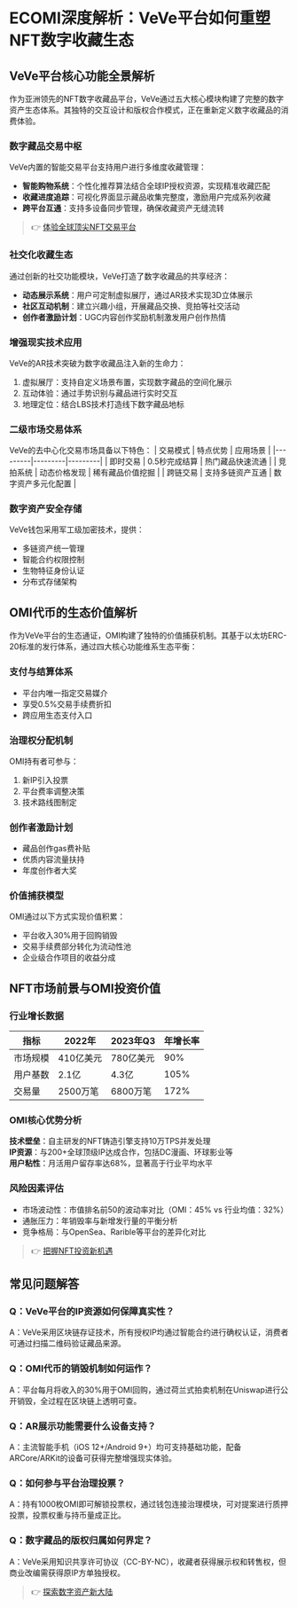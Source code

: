 # ECOMI深度解析：VeVe平台如何重塑NFT数字收藏生态

## VeVe平台核心功能全景解析

作为亚洲领先的NFT数字收藏品平台，VeVe通过五大核心模块构建了完整的数字资产生态体系。其独特的交互设计和版权合作模式，正在重新定义数字收藏品的消费体验。

### 数字藏品交易中枢
VeVe内置的智能交易平台支持用户进行多维度收藏管理：
- **智能购物系统**：个性化推荐算法结合全球IP授权资源，实现精准收藏匹配
- **收藏进度追踪**：可视化界面显示藏品收集完整度，激励用户完成系列收藏
- **跨平台互通**：支持多设备同步管理，确保收藏资产无缝流转

> 👉 [体验全球顶尖NFT交易平台](https://bit.ly/okx_welcome)

### 社交化收藏生态
通过创新的社交功能模块，VeVe打造了数字收藏品的共享经济：
- **动态展示系统**：用户可定制虚拟展厅，通过AR技术实现3D立体展示
- **社区互动机制**：建立兴趣小组，开展藏品交换、竞拍等社交活动
- **创作者激励计划**：UGC内容创作奖励机制激发用户创作热情

### 增强现实技术应用
VeVe的AR技术突破为数字收藏品注入新的生命力：
1. 虚拟展厅：支持自定义场景布置，实现数字藏品的空间化展示
2. 互动体验：通过手势识别与藏品进行实时交互
3. 地理定位：结合LBS技术打造线下数字藏品地标

### 二级市场交易体系
VeVe的去中心化交易市场具备以下特色：
| 交易模式 | 特点优势 | 应用场景 |
|---------|---------|---------|
| 即时交易 | 0.5秒完成结算 | 热门藏品快速流通 |
| 竞拍系统 | 动态价格发现 | 稀有藏品价值挖掘 |
| 跨链交易 | 支持多链资产互通 | 数字资产多元化配置 |

### 数字资产安全存储
VeVe钱包采用军工级加密技术，提供：
- 多链资产统一管理
- 智能合约权限控制
- 生物特征身份认证
- 分布式存储架构

## OMI代币的生态价值解析

作为VeVe平台的生态通证，OMI构建了独特的价值捕获机制。其基于以太坊ERC-20标准的发行体系，通过四大核心功能维系生态平衡：

### 支付与结算体系
- 平台内唯一指定交易媒介
- 享受0.5%交易手续费折扣
- 跨应用生态支付入口

### 治理权分配机制
OMI持有者可参与：
1. 新IP引入投票
2. 平台费率调整决策
3. 技术路线图制定

### 创作者激励计划
- 藏品创作gas费补贴
- 优质内容流量扶持
- 年度创作者大奖

### 价值捕获模型
OMI通过以下方式实现价值积累：
- 平台收入30%用于回购销毁
- 交易手续费部分转化为流动性池
- 企业级合作项目的收益分成

## NFT市场前景与OMI投资价值

### 行业增长数据
| 指标 | 2022年 | 2023年Q3 | 年增长率 |
|------|-------|---------|---------|
| 市场规模 | 410亿美元 | 780亿美元 | 90% |
| 用户基数 | 2.1亿 | 4.3亿 | 105% |
| 交易量 | 2500万笔 | 6800万笔 | 172% |

### OMI核心优势分析
**技术壁垒**：自主研发的NFT铸造引擎支持10万TPS并发处理  
**IP资源**：与200+全球顶级IP达成合作，包括DC漫画、环球影业等  
**用户粘性**：月活用户留存率达68%，显著高于行业平均水平

### 风险因素评估
- 市场波动性：市值排名前50的波动率对比（OMI：45% vs 行业均值：32%）
- 通胀压力：年销毁率与新增发行量的平衡分析
- 竞争格局：与OpenSea、Rarible等平台的差异化对比

> 👉 [把握NFT投资新机遇](https://bit.ly/okx_welcome)

## 常见问题解答

### Q：VeVe平台的IP资源如何保障真实性？
A：VeVe采用区块链存证技术，所有授权IP均通过智能合约进行确权认证，消费者可通过扫描二维码验证藏品来源。

### Q：OMI代币的销毁机制如何运作？
A：平台每月将收入的30%用于OMI回购，通过荷兰式拍卖机制在Uniswap进行公开销毁，全过程在区块链上透明可查。

### Q：AR展示功能需要什么设备支持？
A：主流智能手机（iOS 12+/Android 9+）均可支持基础功能，配备ARCore/ARKit的设备可获得完整增强现实体验。

### Q：如何参与平台治理投票？
A：持有1000枚OMI即可解锁投票权，通过钱包连接治理模块，可对提案进行质押投票，投票权重与持币量成正比。

### Q：数字藏品的版权归属如何界定？
A：VeVe采用知识共享许可协议（CC-BY-NC），收藏者获得展示权和转售权，但商业改编需获得原IP方单独授权。

> 👉 [探索数字资产新大陆](https://bit.ly/okx_welcome)